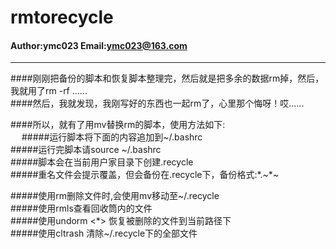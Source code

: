 rmtorecycle
====

#### Author:ymc023  Email:ymc023@163.com
____

####刚刚把备份的脚本和恢复脚本整理完，然后就是把多余的数据rm掉，然后，我就用了rm -rf ......<br>
####然后，我就发现，我刚写好的东西也一起rm了，心里那个悔呀！哎...... <br>

####所以，就有了用mv替换rm的脚本，使用方法如下: <br>
　
#####运行脚本将下面的内容追加到~/.bashrc <br>
#####运行完脚本请source ~/.bashrc <br>
#####脚本会在当前用户家目录下创建.recycle <br>
#####重名文件会提示覆盖，但会备份在.recycle下，备份格式:*.~*~ <br>

#####使用rm删除文件时,会使用mv移动至~/.recycle  <br>
#####使用rmls查看回收筒内的文件  <br>
#####使用undorm <*> 恢复被删除的文件到当前路径下 <br>
#####使用cltrash 清除~/.recycle下的全部文件 <br>
